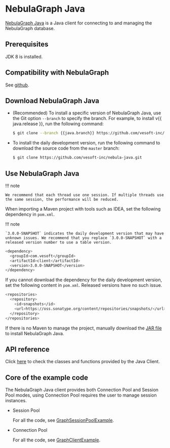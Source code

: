 # NebulaGraph Java

[NebulaGraph Java](https://github.com/vesoft-inc/nebula-java/tree/{{java.branch}}) is a Java client for connecting to and managing the NebulaGraph database.

## Prerequisites

JDK 8 is installed.

## Compatibility with NebulaGraph

See [github](https://github.com/vesoft-inc/nebula-java/tree/{{java.branch}}).

## Download NebulaGraph Java

- (Recommended) To install a specific version of NebulaGraph Java, use the Git option `--branch` to specify the branch. For example, to install v{{ java.release }}, run the following command:

  ```bash
  $ git clone --branch {{java.branch}} https://github.com/vesoft-inc/nebula-java.git
  ```

- To install the daily development version, run the following command to download the source code from the `master` branch:

  ```bash
  $ git clone https://github.com/vesoft-inc/nebula-java.git
  ```

## Use NebulaGraph Java

!!! note

    We recommend that each thread use one session. If multiple threads use the same session, the performance will be reduced.

When importing a Maven project with tools such as IDEA, set the following dependency in `pom.xml`.

!!! note

    `3.0.0-SNAPSHOT` indicates the daily development version that may have unknown issues. We recommend that you replace `3.0.0-SNAPSHOT` with a released version number to use a table version.

```bash
<dependency>
  <groupId>com.vesoft</groupId>
  <artifactId>client</artifactId>
  <version>3.0.0-SNAPSHOT</version>
</dependency>
```

If you cannot download the dependency for the daily development version, set the following content in `pom.xml`. Released versions have no such issue.

```bash
<repositories> 
  <repository> 
    <id>snapshots</id> 
    <url>https://oss.sonatype.org/content/repositories/snapshots/</url> 
  </repository> 
</repositories>
```

If there is no Maven to manage the project, manually download the [JAR file](https://repo1.maven.org/maven2/com/vesoft/) to install NebulaGraph Java.

## API reference

Click [here](https://vesoft-inc.github.io/nebula-java/{{java.branch}}/annotated.html) to check the classes and functions provided by the Java Client.

## Core of the example code

The NebulaGraph Java client provides both Connection Pool and Session Pool modes, using Connection Pool requires the user to manage session instances.

- Session Pool

  For all the code, see [GraphSessionPoolExample](https://github.com/vesoft-inc/nebula-java/blob/{{java.branch}}/examples/src/main/java/com/vesoft/nebula/examples/GraphSessionPoolExample.java).

- Connection Pool

  For all the code, see [GraphClientExample](https://github.com/vesoft-inc/nebula-java/blob/{{java.branch}}/examples/src/main/java/com/vesoft/nebula/examples/GraphClientExample.java).
